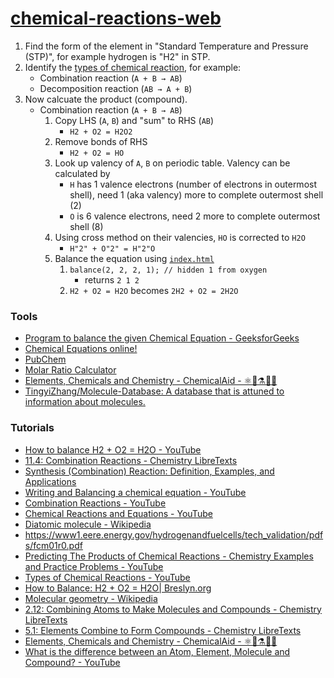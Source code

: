 [chemical-reactions-web](https://dirkarnez.github.io/chemical-reactions-web)
============================================================================
1. Find the form of the element in "Standard Temperature and Pressure (STP)", for example hydrogen is "H2" in STP.
2. Identify the [types of chemical reaction](https://byjus.com/chemistry/types-of-chemical-reactions/), for example:
   - Combination reaction (`A + B → AB`)
   - Decomposition reaction (`AB → A + B`)
3. Now calcuate the product (compound). 
    - Combination reaction (`A + B → AB`)
      1. Copy LHS (`A`, `B`) and "sum" to RHS (`AB`)
         - `H2 + O2 = H2O2`
      2. Remove bonds of RHS
         - `H2 + O2 = HO`
      3. Look up valency of `A`, `B` on periodic table. Valency can be calculated by 
         - `H` has 1 valence electrons (number of electrons in outermost shell), need 1 (aka valency) more to complete outermost shell (2) 
         - `O` is 6 valence electrons, need 2 more to complete outermost shell (8)
      4. Using cross method on their valencies, `HO` is corrected to `H2O`
         - `H"2" + O"2" = H"2"O`
      5. Balance the equation using [`index.html`](index.html)
         1. `balance(2, 2, 2, 1); // hidden 1 from oxygen`
            - returns `2 1 2`
         2. `H2 + O2 = H2O` becomes `2H2 + O2 = 2H2O`

### Tools
- [Program to balance the given Chemical Equation - GeeksforGeeks](https://www.geeksforgeeks.org/program-to-balance-the-given-chemical-equation/)
- [Chemical Equations online!](https://chemequations.com/en/)
- [PubChem](https://pubchem.ncbi.nlm.nih.gov/)
- [Molar Ratio Calculator](https://www.omnicalculator.com/chemistry/molar-ratio)
- [Elements, Chemicals and Chemistry - ChemicalAid - ⚛️🧪⚗️👨‍🔬](https://www.chemicalaid.com/)
- [TingyiZhang/Molecule-Database: A database that is attuned to information about molecules.](https://github.com/TingyiZhang/Molecule-Database)

### Tutorials
- [How to balance H2 + O2 = H2O - YouTube](https://www.youtube.com/watch?v=7Jm8TXzAoqE)
- [11.4: Combination Reactions - Chemistry LibreTexts](https://chem.libretexts.org/Bookshelves/Introductory_Chemistry/Introductory_Chemistry_(CK-12)/11%3A_Chemical_Reactions/11.04%3A_Combination_Reactions)
- [Synthesis (Combination) Reaction: Definition, Examples, and Applications](https://www.chemistrylearner.com/chemical-reactions/synthesis-reaction)
- [Writing and Balancing a chemical equation - YouTube](https://www.youtube.com/watch?v=ZlWGyQ5DrTk)
- [Combination Reactions - YouTube](https://www.youtube.com/watch?v=o7MSADOiKHI)
- [Chemical Reactions and Equations - YouTube](https://www.youtube.com/watch?v=Hxd1TNgSuPg)
- [Diatomic molecule - Wikipedia](https://en.wikipedia.org/wiki/Diatomic_molecule)
- https://www1.eere.energy.gov/hydrogenandfuelcells/tech_validation/pdfs/fcm01r0.pdf
- [Predicting The Products of Chemical Reactions - Chemistry Examples and Practice Problems - YouTube](https://www.youtube.com/watch?v=MYmrWHzT1oI)
- [Types of Chemical Reactions - YouTube](https://www.youtube.com/watch?v=iIJD8RNLpS0)
- [How to Balance: H2 + O2 = H2O| Breslyn.org](https://www.breslyn.org/chemistry/balancing/public.php?eq_id=2)
- [Molecular geometry - Wikipedia](https://en.wikipedia.org/wiki/Molecular_geometry)
- [2.12: Combining Atoms to Make Molecules and Compounds - Chemistry LibreTexts](https://chem.libretexts.org/Bookshelves/Environmental_Chemistry/Green_Chemistry_and_the_Ten_Commandments_of_Sustainability_(Manahan)/02%3A_The_Key_Role_of_Chemistry_and_Making_Chemistry_Green/2.12%3A_Combining_Atoms_to_Make_Molecules_and_Compounds)
- [5.1: Elements Combine to Form Compounds - Chemistry LibreTexts](https://chem.libretexts.org/Courses/Anoka-Ramsey_Community_College/Introduction_to_Chemistry/05%3A_Chemical_Nomenclature/5.01%3A_Elements_Combine_to_Form_Compounds)
- [Elements, Chemicals and Chemistry - ChemicalAid - ⚛️🧪⚗️👨‍🔬](https://www.chemicalaid.com/)
- [What is the difference between an Atom, Element, Molecule and Compound? - YouTube](https://www.youtube.com/watch?v=KSfgSw2WKfU)
